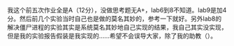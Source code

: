 我这个前五次作业全是A（12分），没做思考题无A+，lab6到8不知道。lab9是加4分。然后前几个实验当时自己也是做的莫名其妙的，参考一下就好。另外lab8的解决僵尸进程的实验其实是系统莫名其妙地自己实现的结果，我自己其实没实现，但是我的实验报告假装是我实现的……希望不会误导大家，除了我的助教（）。
